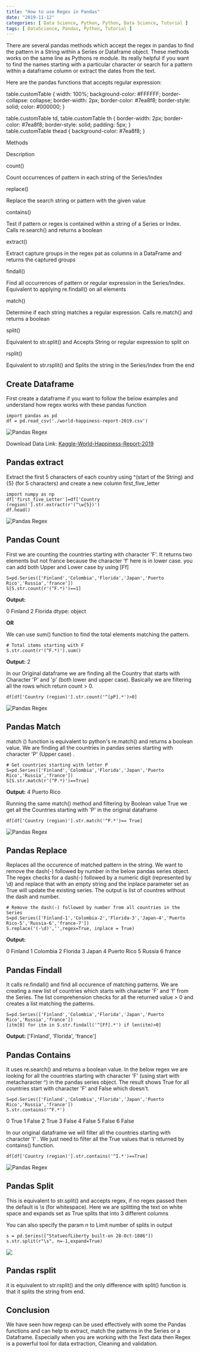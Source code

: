 ```yaml
---
title: "How to use Regex in Pandas"
date: "2019-11-12"
categories: [ Data Science, Python, Python, Data Science, Tutorial ]
tags: [ DataScience, Pandas, Python, Tutorial ]
---
```


There are several pandas methods which accept the regex in pandas to find the pattern in a String within a Series or Dataframe object. These methods works on the same line as Pythons re module. Its really helpful if you want to find the names starting with a particular character or search for a pattern within a dataframe column or extract the dates from the text.

Here are the pandas functions that accepts regular expression:

table.customTable { width: 100%; background-color: #FFFFFF; border-collapse: collapse; border-width: 2px; border-color: #7ea8f8; border-style: solid; color: #000000; } <div></div> table.customTable td, table.customTable th { border-width: 2px; border-color: #7ea8f8; border-style: solid; padding: 5px; } <div></div> table.customTable thead { background-color: #7ea8f8; }

Methods

Description

count()

Count occurrences of pattern in each string of the Series/Index

replace()

Replace the search string or pattern with the given value

contains()

Test if pattern or regex is contained within a string of a Series or Index. Calls re.search() and returns a boolean

extract()

Extract capture groups in the regex pat as columns in a DataFrame and returns the captured groups

findall()

Find all occurrences of pattern or regular expression in the Series/Index. Equivalent to applying re.findall() on all elements

match()

Determine if each string matches a regular expression. Calls re.match() and returns a boolean

split()

Equivalent to str.split() and Accepts String or regular expression to split on

rsplit()

Equivalent to str.rsplit() and Splits the string in the Series/Index from the end

## **Create Dataframe**

First create a dataframe if you want to follow the below examples and understand how regex works with these pandas function

```
import pandas as pd
df = pd.read_csv('./world-happiness-report-2019.csv')
```

![Pandas Regex](/images/2019/11/image-8.png)

Download Data Link: [Kaggle-World-Happiness-Report-2019](https://www.kaggle.com/PromptCloudHQ/world-happiness-report-2019/download)

## **Pandas extract**

Extract the first 5 characters of each country using ^(start of the String) and {5} (for 5 characters) and create a new column first\_five\_letter

```
import numpy as np
df['first_five_Letter']=df['Country (region)'].str.extract(r'(^\w{5})')
df.head()
```

![Pandas Regex](/images/2019/11/image-9.png)

## **Pandas Count**

First we are counting the countries starting with character 'F'. It returns two elements but not france because the character 'f' here is in lower case. you can add both Upper and Lower case by using \[Ff\]

```
S=pd.Series(['Finland','Colombia','Florida','Japan','Puerto Rico','Russia','france'])
S[S.str.count(r'(^F.*)')==1]
```

**Output:**

0 Finland
2 Florida
dtype: object

**OR**

We can use sum() function to find the total elements matching the pattern.

```
# Total items starting with F
S.str.count(r'(^F.*)').sum()
```

**Output:** 2

In our Original dataframe we are finding all the Country that starts with Character 'P' and 'p' (both lower and upper case). Basically we are filtering all the rows which return count > 0.

```
df[df['Country (region)'].str.count('^[pP].*')>0]
```

![Pandas Regex](/images/2019/11/image-4.png)

## **Pandas Match**

match () function is equivalent to python's re.match() and returns a boolean value. We are finding all the countries in pandas series starting with character 'P' (Upper case) .

```
# Get countries starting with letter P
S=pd.Series(['Finland','Colombia','Florida','Japan','Puerto Rico','Russia','france'])
S[S.str.match(r'(^P.*)')==True]
```

**Output:** 4 Puerto Rico

Running the same match() method and filtering by Boolean value True we get all the Countries starting with 'P' in the original dataframe

```
df[df['Country (region)'].str.match('^P.*')== True]
```

![Pandas Regex](/images/2019/11/image-5.png)

## **Pandas Replace**

Replaces all the occurence of matched pattern in the string. We want to remove the dash(-) followed by number in the below pandas series object. The regex checks for a dash(-) followed by a numeric digit (represented by \\d) and replace that with an empty string and the inplace parameter set as True will update the existing series. The output is list of countres without the dash and number.

```
# Remove the dash(-) followed by number from all countries in the Series
S=pd.Series(['Finland-1','Colombia-2','Florida-3','Japan-4','Puerto Rico-5','Russia-6','france-7'])
S.replace('(-\d)','',regex=True, inplace = True)
```

**Output:**

0 Finland
1 Colombia
2 Florida
3 Japan
4 Puerto Rico
5 Russia
6 france

## **Pandas Findall**

It calls re.findall() and find all occurence of matching patterns. We are creating a new list of countries which starts with character 'F' and 'f' from the Series. The list comprehension checks for all the returned value > 0 and creates a list matching the patterns.

```
S=pd.Series(['Finland','Colombia','Florida','Japan','Puerto Rico','Russia','france'])
[itm[0] for itm in S.str.findall('^[Ff].*') if len(itm)>0]
```

**Output:** \['Finland', 'Florida', 'france'\]

## **Pandas Contains**

It uses re.search() and returns a boolean value. In the below regex we are looking for all the countries starting with character 'F' (using start with metacharacter ^) in the pandas series object. The result shows True for all countries start with character 'F' and False which doesn't.

```
S=pd.Series(['Finland','Colombia','Florida','Japan','Puerto Rico','Russia','france'])
S.str.contains('^F.*')
```

0 True
1 False
2 True
3 False
4 False
5 False
6 False

In our original dataframe we will filter all the countries starting with character 'I' . We just need to filter all the True values that is returned by contains() function.

```
df[df['Country (region)'].str.contains('^I.*')==True]
```

![Pandas Regex](/images/2019/11/image-6.png)

## **Pandas Split**

This is equivalent to str.split() and accepts regex, if no regex passed then the default is \\s (for whitespace). Here we are splitting the text on white space and expands set as True splits that into 3 different columns

You can also specify the param n to Limit number of splits in output

```
s = pd.Series(["StatueofLiberty built-on 28-Oct-1886"])
s.str.split(r"\s", n=-1,expand=True)
```

![](/images/2019/11/image-7.png)

## **Pandas rsplit**

it is equivalent to str.rsplit() and the only difference with split() function is that it splits the string from end.

## **Conclusion**

We have seen how regexp can be used effectively with some the Pandas functions and can help to extract, match the patterns in the Series or a Dataframe. Especially when you are working with the Text data then Regex is a powerful tool for data extraction, Cleaning and validation.

